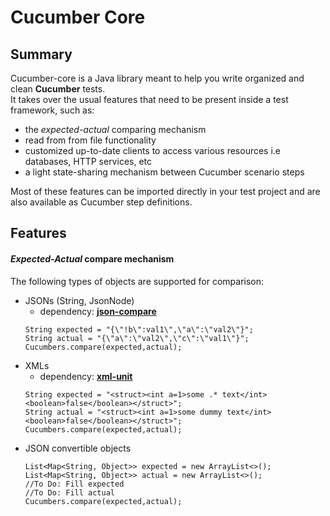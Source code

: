 # Cucumber Core

## Summary
Cucumber-core is a Java library meant to help you write organized and clean **Cucumber** tests.  
It takes over the usual features that need to be present inside a test framework, such as:  
* the _expected-actual_ comparing mechanism
* read from from file functionality
* customized up-to-date clients to access various resources i.e databases, HTTP services, etc  
* a light state-sharing mechanism between Cucumber scenario steps       

Most of these features can be imported directly in your test project and are also available as Cucumber step definitions.  
  

## Features
#### _Expected-Actual_ compare mechanism
The following types of objects are supported for comparison:
* JSONs (String, JsonNode)  
  * dependency: [**json-compare**](https://github.com/fslev/json-compare)
   ~~~~
   String expected = "{\"!b\":val1\",\"a\":\"val2\"}";
   String actual = "{\"a\":\"val2\",\"c\":\"val1\"}";
   Cucumbers.compare(expected,actual);
   ~~~~
* XMLs  
  * dependency: [**xml-unit**](https://github.com/xmlunit/xmlunit)
   ~~~~
   String expected = "<struct><int a=1>some .* text</int><boolean>false</boolean></struct>";
   String actual = "<struct><int a=1>some dummy text</int><boolean>false</boolean></struct>";
   Cucumbers.compare(expected,actual);
   ~~~~      
* JSON convertible objects     
   ~~~~
   List<Map<String, Object>> expected = new ArrayList<>();
   List<Map<String, Object>> actual = new ArrayList<>();
   //To Do: Fill expected
   //To Do: Fill actual
   Cucumbers.compare(expected,actual);
   ~~~~      